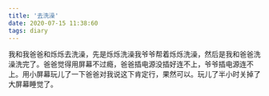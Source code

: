 ```yaml
---
title: '去洗澡'
date: 2020-07-15 11:38:60
tags: diary
---
```

我和我爸爸和烁烁去洗澡，先是烁烁洗澡我爷爷帮着烁烁洗澡，然后是我和爸爸洗澡洗完了。爸爸觉得用屏幕不过瘾，爸爸插电源没插好连不上，爷爷插电源连不上。用小屏幕玩儿了一下爸爸对我说这下肯定行，果然可以。玩儿了半小时关掉了大屏幕睡觉了。
